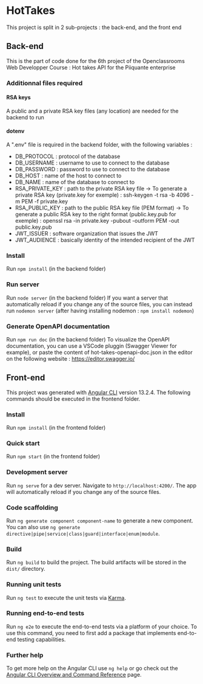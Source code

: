 # HotTakes

This project is split in 2 sub-projects : the back-end, and the front end

## Back-end

This is the part of code done for the 6th project of the Openclassrooms Web Developper Course : Hot takes API for the Piiquante enterprise

### Additionnal files required

#### RSA keys
A public and a private RSA key files (any location) are needed for the backend to run

#### dotenv
A ".env" file is required in the backend folder, with the following variables :
* DB_PROTOCOL : protocol of the database
* DB_USERNAME : username to use to connect to the database
* DB_PASSWORD : password to use to connect to the database
* DB_HOST : name of the host to connect to
* DB_NAME : name of the database to connect to
* RSA_PRIVATE_KEY : path to the private RSA key file
-> To generate a private RSA key (private.key for exemple) :
ssh-keygen -t rsa -b 4096 -m PEM -f private.key
* RSA_PUBLIC_KEY : path to the public RSA key file (PEM format)
→ To generate a public RSA key to the right format (public.key.pub for exemple) :
openssl rsa -in private.key -pubout -outform PEM -out public.key.pub
* JWT_ISSUER : software organization that issues the JWT
* JWT_AUDIENCE : basically identity of the intended recipient of the JWT

### Install
Run `npm install` (in the backend folder)

### Run server
Run `node server` (in the backend folder)
If you want a server that automatically reload if you change any of the source files,
you can instead run `nodemon server` (after having installing nodemon : `npm install nodemon`)

### Generate OpenAPI documentation
Run `npm run doc` (in the backend folder)
To visualize the OpenAPI documentation, you can use a VSCode pluggin (Swagger Viewer for example),
or paste the content of hot-takes-openapi-doc.json in the editor on the following website : https://editor.swagger.io/

## Front-end

This project was generated with [Angular CLI](https://github.com/angular/angular-cli) version 13.2.4.
The following commands should be executed in the frontend folder.

### Install
Run `npm install` (in the frontend folder)

### Quick start
Run `npm start` (in the frontend folder)

### Development server

Run `ng serve` for a dev server. Navigate to `http://localhost:4200/`. The app will automatically reload if you change any of the source files.

### Code scaffolding

Run `ng generate component component-name` to generate a new component. You can also use `ng generate directive|pipe|service|class|guard|interface|enum|module`.

### Build

Run `ng build` to build the project. The build artifacts will be stored in the `dist/` directory.

### Running unit tests

Run `ng test` to execute the unit tests via [Karma](https://karma-runner.github.io).

### Running end-to-end tests

Run `ng e2e` to execute the end-to-end tests via a platform of your choice. To use this command, you need to first add a package that implements end-to-end testing capabilities.

### Further help

To get more help on the Angular CLI use `ng help` or go check out the [Angular CLI Overview and Command Reference](https://angular.io/cli) page.
